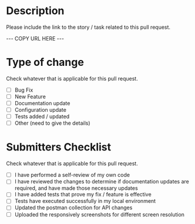 # Description

Please include the link to the story / task related to this pull request.

--- COPY URL HERE ---

# Type of change

Check whatever that is applicable for this pull request.

- [ ] Bug Fix
- [ ] New Feature
- [ ] Documentation update
- [ ] Configuration update
- [ ] Tests added / updated
- [ ] Other (need to give the details)

# Submitters Checklist

Check whatever that is applicable for this pull request.

- [ ] I have performed a self-review of my own code
- [ ] I have reviewed the changes to determine if documentation updates are required, and have made those necessary updates
- [ ] I have added tests that prove my fix / feature is effective
- [ ] Tests have executed successfully in my local environment
- [ ] Updated the postman collection for API changes
- [ ] Uploaded the responsively screenshots for different screen resolution
